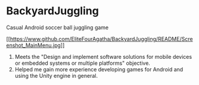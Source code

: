 # BackyardJuggling

Casual Android soccer ball juggling game

[[https://www.github.com/EliteFourAgatha/BackyardJuggling/README/Screenshot_MainMenu.jpg]]
1. Meets the "Design and implement software solutions for mobile devices or embedded systems or multiple platforms" objective.
2. Helped me gain more experience developing games for Android and using the Unity engine in general.
